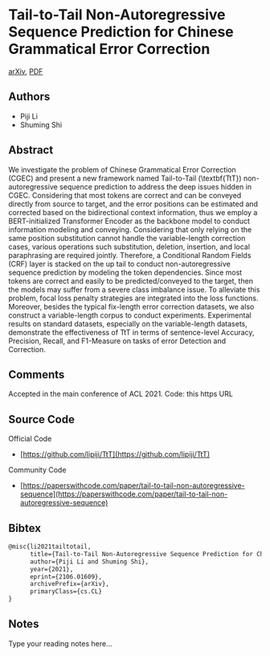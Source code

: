 
# Tail-to-Tail Non-Autoregressive Sequence Prediction for Chinese Grammatical Error Correction

[arXiv](https://arxiv.org/abs/2106.01609), [PDF](https://arxiv.org/pdf/2106.01609.pdf)

## Authors

- Piji Li
- Shuming Shi

## Abstract

We investigate the problem of Chinese Grammatical Error Correction (CGEC) and present a new framework named Tail-to-Tail (\textbf{TtT}) non-autoregressive sequence prediction to address the deep issues hidden in CGEC. Considering that most tokens are correct and can be conveyed directly from source to target, and the error positions can be estimated and corrected based on the bidirectional context information, thus we employ a BERT-initialized Transformer Encoder as the backbone model to conduct information modeling and conveying. Considering that only relying on the same position substitution cannot handle the variable-length correction cases, various operations such substitution, deletion, insertion, and local paraphrasing are required jointly. Therefore, a Conditional Random Fields (CRF) layer is stacked on the up tail to conduct non-autoregressive sequence prediction by modeling the token dependencies. Since most tokens are correct and easily to be predicted/conveyed to the target, then the models may suffer from a severe class imbalance issue. To alleviate this problem, focal loss penalty strategies are integrated into the loss functions. Moreover, besides the typical fix-length error correction datasets, we also construct a variable-length corpus to conduct experiments. Experimental results on standard datasets, especially on the variable-length datasets, demonstrate the effectiveness of TtT in terms of sentence-level Accuracy, Precision, Recall, and F1-Measure on tasks of error Detection and Correction.

## Comments

Accepted in the main conference of ACL 2021. Code: this https URL

## Source Code

Official Code

- [https://github.com/lipiji/TtT](https://github.com/lipiji/TtT)

Community Code

- [https://paperswithcode.com/paper/tail-to-tail-non-autoregressive-sequence](https://paperswithcode.com/paper/tail-to-tail-non-autoregressive-sequence)

## Bibtex

```tex
@misc{li2021tailtotail,
      title={Tail-to-Tail Non-Autoregressive Sequence Prediction for Chinese Grammatical Error Correction}, 
      author={Piji Li and Shuming Shi},
      year={2021},
      eprint={2106.01609},
      archivePrefix={arXiv},
      primaryClass={cs.CL}
}
```

## Notes

Type your reading notes here...

